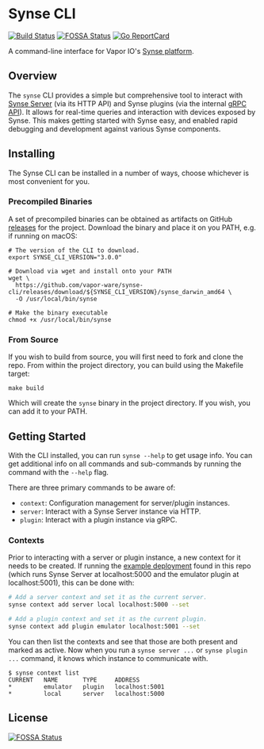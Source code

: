 # Synse CLI

[![Build Status](https://build.vio.sh/buildStatus/icon?job=vapor-ware/synse-cli/master)](https://build.vio.sh/blue/organizations/jenkins/vapor-ware%2Fsynse-cli/activity)
[![FOSSA Status](https://app.fossa.io/api/projects/git%2Bgithub.com%2Fvapor-ware%2Fsynse-cli.svg?type=shield)](https://app.fossa.io/projects/git%2Bgithub.com%2Fvapor-ware%2Fsynse-cli?ref=badge_shield)
[![Go ReportCard](https://goreportcard.com/badge/github.com/vapor-ware/synse-cli)](https://goreportcard.com/report/github.com/vapor-ware/synse-cli)

A command-line interface for Vapor IO's [Synse platform](https://github.com/vapor-ware/synse).

## Overview

The `synse` CLI provides a simple but comprehensive tool to interact with [Synse Server](https://github.com/vapor-ware/synse-server)
(via its HTTP API) and Synse plugins (via the internal [gRPC API](https://github.com/vapor-ware/synse-server-grpc)).
It allows for real-time queries and interaction with devices exposed by Synse. This makes getting started
with Synse easy, and enabled rapid debugging and development against various Synse components.

## Installing

The Synse CLI can be installed in a number of ways, choose whichever is most convenient for you.

### Precompiled Binaries

A set of precompiled binaries can be obtained as artifacts on GitHub [releases](https://github.com/vapor-ware/synse-cli/releases)
for the project. Download the binary and place it on you PATH, e.g. if running on macOS:

```shell
# The version of the CLI to download.
export SYNSE_CLI_VERSION="3.0.0"

# Download via wget and install onto your PATH
wget \
  https://github.com/vapor-ware/synse-cli/releases/download/${SYNSE_CLI_VERSION}/synse_darwin_amd64 \
  -O /usr/local/bin/synse

# Make the binary executable
chmod +x /usr/local/bin/synse
``` 

### From Source

If you wish to build from source, you will first need to fork and clone the repo. From within the
project directory, you can build using the Makefile target:

```
make build
```

Which will create the `synse` binary in the project directory. If you wish, you can add it to
your PATH.


## Getting Started

With the CLI installed, you can run `synse --help` to get usage info. You can get additional
info on all commands and sub-commands by running the command with the `--help` flag.

There are three primary commands to be aware of:

- `context`: Configuration management for server/plugin instances.
- `server`: Interact with a Synse Server instance via HTTP.
- `plugin`: Interact with a plugin instance via gRPC.


### Contexts

Prior to interacting with a server or plugin instance, a new context for it needs to be created.
If running the [example deployment](synse.yaml) found in this repo (which runs Synse Server at
localhost:5000 and the emulator plugin at localhost:5001), this can be done with:

```bash
# Add a server context and set it as the current server.
synse context add server local localhost:5000 --set

# Add a plugin context and set it as the current plugin.
synse context add plugin emulator localhost:5001 --set
``` 

You can then list the contexts and see that those are both present and marked as active.
Now when you run a `synse server ...` or `synse plugin ...` command, it knows which instance
to communicate with.

```console
$ synse context list
CURRENT   NAME       TYPE     ADDRESS
*         emulator   plugin   localhost:5001
*         local      server   localhost:5000
```


## License

[![FOSSA Status](https://app.fossa.io/api/projects/git%2Bgithub.com%2Fvapor-ware%2Fsynse-cli.svg?type=large)](https://app.fossa.io/projects/git%2Bgithub.com%2Fvapor-ware%2Fsynse-cli?ref=badge_large)